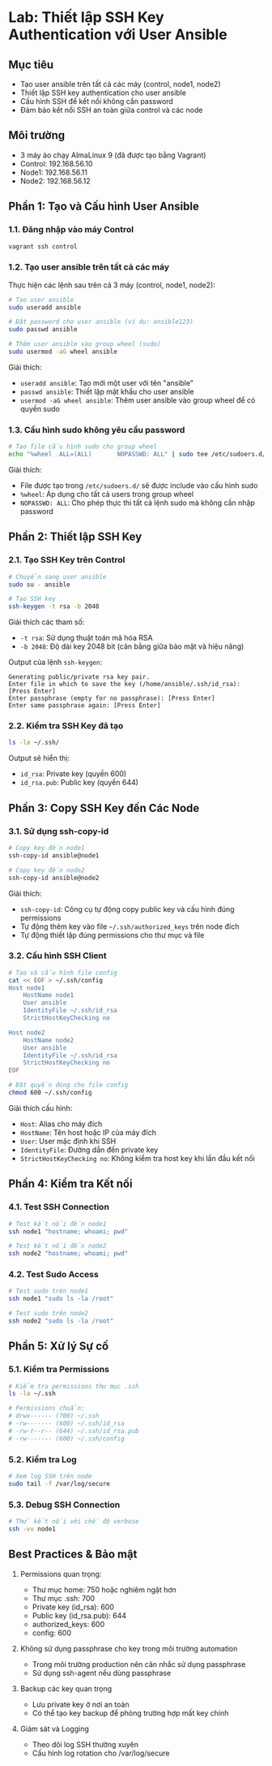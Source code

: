 # Lab: Thiết lập SSH Key Authentication với User Ansible

## Mục tiêu
- Tạo user ansible trên tất cả các máy (control, node1, node2)
- Thiết lập SSH key authentication cho user ansible
- Cấu hình SSH để kết nối không cần password
- Đảm bảo kết nối SSH an toàn giữa control và các node

## Môi trường
- 3 máy ảo chạy AlmaLinux 9 (đã được tạo bằng Vagrant)
- Control: 192.168.56.10
- Node1: 192.168.56.11
- Node2: 192.168.56.12

## Phần 1: Tạo và Cấu hình User Ansible

### 1.1. Đăng nhập vào máy Control
```bash
vagrant ssh control
```

### 1.2. Tạo user ansible trên tất cả các máy
Thực hiện các lệnh sau trên cả 3 máy (control, node1, node2):

```bash
# Tạo user ansible
sudo useradd ansible

# Đặt password cho user ansible (ví dụ: ansible123)
sudo passwd ansible

# Thêm user ansible vào group wheel (sudo)
sudo usermod -aG wheel ansible
```

Giải thích:
- `useradd ansible`: Tạo mới một user với tên "ansible"
- `passwd ansible`: Thiết lập mật khẩu cho user ansible
- `usermod -aG wheel ansible`: Thêm user ansible vào group wheel để có quyền sudo

### 1.3. Cấu hình sudo không yêu cầu password
```bash
# Tạo file cấu hình sudo cho group wheel
echo "%wheel  ALL=(ALL)       NOPASSWD: ALL" | sudo tee /etc/sudoers.d/wheel
```

Giải thích:
- File được tạo trong `/etc/sudoers.d/` sẽ được include vào cấu hình sudo
- `%wheel`: Áp dụng cho tất cả users trong group wheel
- `NOPASSWD: ALL`: Cho phép thực thi tất cả lệnh sudo mà không cần nhập password

## Phần 2: Thiết lập SSH Key

### 2.1. Tạo SSH Key trên Control
```bash
# Chuyển sang user ansible
sudo su - ansible

# Tạo SSH key
ssh-keygen -t rsa -b 2048
```

Giải thích các tham số:
- `-t rsa`: Sử dụng thuật toán mã hóa RSA
- `-b 2048`: Độ dài key 2048 bit (cân bằng giữa bảo mật và hiệu năng)

Output của lệnh `ssh-keygen`:
```plaintext
Generating public/private rsa key pair.
Enter file in which to save the key (/home/ansible/.ssh/id_rsa): [Press Enter]
Enter passphrase (empty for no passphrase): [Press Enter]
Enter same passphrase again: [Press Enter]
```

### 2.2. Kiểm tra SSH Key đã tạo
```bash
ls -la ~/.ssh/
```

Output sẽ hiển thị:
- `id_rsa`: Private key (quyền 600)
- `id_rsa.pub`: Public key (quyền 644)

## Phần 3: Copy SSH Key đến Các Node

### 3.1. Sử dụng ssh-copy-id
```bash
# Copy key đến node1
ssh-copy-id ansible@node1

# Copy key đến node2
ssh-copy-id ansible@node2
```

Giải thích:
- `ssh-copy-id`: Công cụ tự động copy public key và cấu hình đúng permissions
- Tự động thêm key vào file `~/.ssh/authorized_keys` trên node đích
- Tự động thiết lập đúng permissions cho thư mục và file

### 3.2. Cấu hình SSH Client
```bash
# Tạo và cấu hình file config
cat << EOF > ~/.ssh/config
Host node1
    HostName node1
    User ansible
    IdentityFile ~/.ssh/id_rsa
    StrictHostKeyChecking no

Host node2
    HostName node2
    User ansible
    IdentityFile ~/.ssh/id_rsa
    StrictHostKeyChecking no
EOF

# Đặt quyền đúng cho file config
chmod 600 ~/.ssh/config
```

Giải thích cấu hình:
- `Host`: Alias cho máy đích
- `HostName`: Tên host hoặc IP của máy đích
- `User`: User mặc định khi SSH
- `IdentityFile`: Đường dẫn đến private key
- `StrictHostKeyChecking no`: Không kiểm tra host key khi lần đầu kết nối

## Phần 4: Kiểm tra Kết nối

### 4.1. Test SSH Connection
```bash
# Test kết nối đến node1
ssh node1 "hostname; whoami; pwd"

# Test kết nối đến node2
ssh node2 "hostname; whoami; pwd"
```

### 4.2. Test Sudo Access
```bash
# Test sudo trên node1
ssh node1 "sudo ls -la /root"

# Test sudo trên node2
ssh node2 "sudo ls -la /root"
```

## Phần 5: Xử lý Sự cố

### 5.1. Kiểm tra Permissions
```bash
# Kiểm tra permissions thư mục .ssh
ls -la ~/.ssh

# Permissions chuẩn:
# drwx------ (700) ~/.ssh
# -rw------- (600) ~/.ssh/id_rsa
# -rw-r--r-- (644) ~/.ssh/id_rsa.pub
# -rw------- (600) ~/.ssh/config
```

### 5.2. Kiểm tra Log
```bash
# Xem log SSH trên node
sudo tail -f /var/log/secure
```

### 5.3. Debug SSH Connection
```bash
# Thử kết nối với chế độ verbose
ssh -vv node1
```

## Best Practices & Bảo mật

1. Permissions quan trọng:
   - Thư mục home: 750 hoặc nghiêm ngặt hơn
   - Thư mục .ssh: 700
   - Private key (id_rsa): 600
   - Public key (id_rsa.pub): 644
   - authorized_keys: 600
   - config: 600

2. Không sử dụng passphrase cho key trong môi trường automation
   - Trong môi trường production nên cân nhắc sử dụng passphrase
   - Sử dụng ssh-agent nếu dùng passphrase

3. Backup các key quan trọng
   - Lưu private key ở nơi an toàn
   - Có thể tạo key backup để phòng trường hợp mất key chính

4. Giám sát và Logging
   - Theo dõi log SSH thường xuyên
   - Cấu hình log rotation cho /var/log/secure